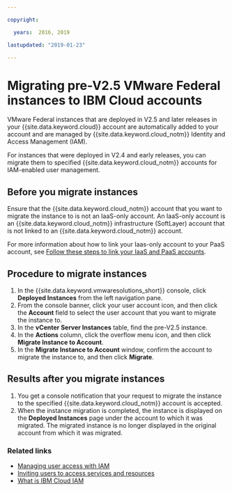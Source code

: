 ```yaml
---

copyright:

  years:  2016, 2019

lastupdated: "2019-01-23"

---
```


# Migrating pre-V2.5 VMware Federal instances to IBM Cloud accounts

VMware Federal instances that are deployed in V2.5 and later releases in your {{site.data.keyword.cloud}} account are automatically added to your account and are managed by {{site.data.keyword.cloud_notm}} Identity and Access Management (IAM).

For instances that were deployed in V2.4 and early releases, you can migrate them to specified {{site.data.keyword.cloud_notm}} accounts for IAM-enabled user management.

## Before you migrate instances

Ensure that the {{site.data.keyword.cloud_notm}} account that you want to migrate the instance to is not an IaaS-only account. An IaaS-only account is an {{site.data.keyword.cloud_notm}} infrastructure (SoftLayer) account that is not linked to an {{site.data.keyword.cloud_notm}} account.

For more information about how to link your Iaas-only account to your PaaS account, see [Follow these steps to link your IaaS and PaaS accounts](https://www.ibm.com/blogs/bluemix/2018/03/follow-steps-link-iaas-paas-accounts/).

## Procedure to migrate instances

1. In the {{site.data.keyword.vmwaresolutions_short}} console, click **Deployed Instances** from the left navigation pane.
2. From the console banner, click your user account icon, and then click the **Account** field to select the user account that you want to migrate the instance to.
3. In the **vCenter Server Instances** table, find the pre-V2.5 instance.
4. In the **Actions** column, click the overflow menu icon, and then click **Migrate Instance to Account**.
5. In the **Migrate Instance to Account** window, confirm the account to migrate the instance to, and then click **Migrate**.

## Results after you migrate instances

1. You get a console notification that your request to migrate the instance to the specified {{site.data.keyword.cloud_notm}} account is accepted.
2. When the instance migration is completed, the instance is displayed on the **Deployed Instances** page under the account to which it was migrated. The migrated instance is no longer displayed in the original account from which it was migrated.

### Related links

* [Managing user access with IAM](/docs/services/vmwaresolutions/vmonic?topic=vmware-solutions-managing-user-access-with-iam)
* [Inviting users to access services and resources](/docs/services/vmwaresolutions/vmonic?topic=vmware-solutions-inviting-users-to-access-services-and-resources)
* [What is IBM Cloud IAM](/docs/iam?topic=iam-iamoverview)
